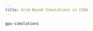 ```yaml
---
title: Grid-Based Simulations in CUDA
---
```


```{.unwrap pipe="./root/data/scripts/git2md.sh"}
gpu-simulations
```
